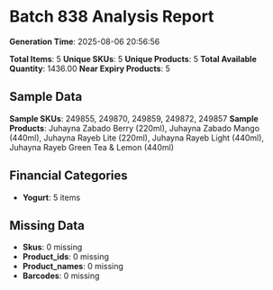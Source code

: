 # Batch 838 Analysis Report

**Generation Time**: 2025-08-06 20:56:56

**Total Items**: 5
**Unique SKUs**: 5
**Unique Products**: 5
**Total Available Quantity**: 1436.00
**Near Expiry Products**: 5

## Sample Data
**Sample SKUs**: 249855, 249870, 249859, 249872, 249857
**Sample Products**: Juhayna Zabado Berry (220ml), Juhayna Zabado Mango (440ml), Juhayna Rayeb Lite (220ml), Juhayna Rayeb Light (440ml), Juhayna Rayeb Green Tea & Lemon (440ml)

## Financial Categories
- **Yogurt**: 5 items

## Missing Data
- **Skus**: 0 missing
- **Product_ids**: 0 missing
- **Product_names**: 0 missing
- **Barcodes**: 0 missing
